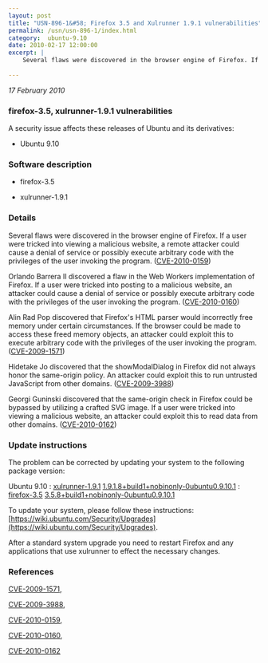 ```yaml
---
layout: post
title: "USN-896-1&#58; Firefox 3.5 and Xulrunner 1.9.1 vulnerabilities"
permalink: /usn/usn-896-1/index.html
category:  ubuntu-9.10
date: 2010-02-17 12:00:00
excerpt: |
    Several flaws were discovered in the browser engine of Firefox. If a user were tricked into viewing a malicious website, a remote attacker could cause a denial of service or possibly execute arbitrary code with the privileges of the user invoking the program. ([CVE-2010-0159](http://people.ubuntu.com/~ubuntu-security/cve/CVE-2010-0159))
    
--- 
```

 
 

*17 February 2010*

### firefox-3.5, xulrunner-1.9.1 vulnerabilities

A security issue affects these releases of Ubuntu and its derivatives:

* Ubuntu 9.10

### Software description

* firefox-3.5 

* xulrunner-1.9.1 

### Details

Several flaws were discovered in the browser engine of Firefox. If a user were tricked into viewing a malicious website, a remote attacker could cause a denial of service or possibly execute arbitrary code with the privileges of the user invoking the program. ([CVE-2010-0159](http://people.ubuntu.com/~ubuntu-security/cve/CVE-2010-0159))

Orlando Barrera II discovered a flaw in the Web Workers implementation of Firefox. If a user were tricked into posting to a malicious website, an attacker could cause a denial of service or possibly execute arbitrary code with the privileges of the user invoking the program. ([CVE-2010-0160](http://people.ubuntu.com/~ubuntu-security/cve/CVE-2010-0160))

Alin Rad Pop discovered that Firefox&#39;s HTML parser would incorrectly free memory under certain circumstances. If the browser could be made to access these freed memory objects, an attacker could exploit this to execute arbitrary code with the privileges of the user invoking the program. ([CVE-2009-1571](http://people.ubuntu.com/~ubuntu-security/cve/CVE-2009-1571))

Hidetake Jo discovered that the showModalDialog in Firefox did not always honor the same-origin policy. An attacker could exploit this to run untrusted JavaScript from other domains. ([CVE-2009-3988](http://people.ubuntu.com/~ubuntu-security/cve/CVE-2009-3988))

Georgi Guninski discovered that the same-origin check in Firefox could be bypassed by utilizing a crafted SVG image. If a user were tricked into viewing a malicious website, an attacker could exploit this to read data from other domains. ([CVE-2010-0162](http://people.ubuntu.com/~ubuntu-security/cve/CVE-2010-0162)) 

### Update instructions

The problem can be corrected by updating your system to the following package version:

Ubuntu 9.10
 : [xulrunner-1.9.1](https://launchpad.net/ubuntu/+source/xulrunner-1.9.1) <span> [1.9.1.8+build1+nobinonly-0ubuntu0.9.10.1](https://launchpad.net/ubuntu/+source/xulrunner-1.9.1/1.9.1.8+build1+nobinonly-0ubuntu0.9.10.1) </span> 
 : [firefox-3.5](https://launchpad.net/ubuntu/+source/firefox-3.5) <span> [3.5.8+build1+nobinonly-0ubuntu0.9.10.1](https://launchpad.net/ubuntu/+source/firefox-3.5/3.5.8+build1+nobinonly-0ubuntu0.9.10.1) </span> 

To update your system, please follow these instructions: [https://wiki.ubuntu.com/Security/Upgrades](https://wiki.ubuntu.com/Security/Upgrades).

After a standard system upgrade you need to restart Firefox and any applications that use xulrunner to effect the necessary changes. 

### References

 
 [CVE-2009-1571](http://people.ubuntu.com/~ubuntu-security/cve/CVE-2009-1571), 

 [CVE-2009-3988](http://people.ubuntu.com/~ubuntu-security/cve/CVE-2009-3988), 

 [CVE-2010-0159](http://people.ubuntu.com/~ubuntu-security/cve/CVE-2010-0159), 

 [CVE-2010-0160](http://people.ubuntu.com/~ubuntu-security/cve/CVE-2010-0160), 

 [CVE-2010-0162](http://people.ubuntu.com/~ubuntu-security/cve/CVE-2010-0162)
 


